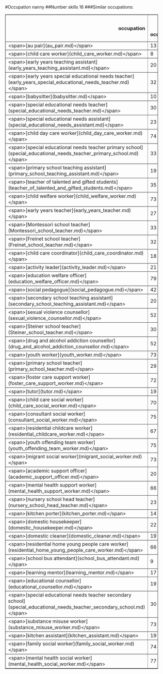 #Occupation nanny
##Number skills 16
###Similar occupations:
<table border="1" class="dataframe">
  <thead>
    <tr style="text-align: right;">
      <th>occupation</th>
      <th>skills in this occupation</th>
      <th>skills that match nanny</th>
      <th>percentage match with nanny</th>
      <th>skills not in nanny</th>
    </tr>
  </thead>
  <tbody>
    <tr>
      <td>&lt;span&gt;[au pair](au_pair.md)&lt;/span&gt;</td>
      <td>13</td>
      <td>10</td>
      <td>0.6250</td>
      <td>3</td>
    </tr>
    <tr>
      <td>&lt;span&gt;[child care worker](child_care_worker.md)&lt;/span&gt;</td>
      <td>8</td>
      <td>8</td>
      <td>0.5000</td>
      <td>0</td>
    </tr>
    <tr>
      <td>&lt;span&gt;[early years teaching assistant](early_years_teaching_assistant.md)&lt;/span&gt;</td>
      <td>20</td>
      <td>7</td>
      <td>0.4375</td>
      <td>13</td>
    </tr>
    <tr>
      <td>&lt;span&gt;[early years special educational needs teacher](early_years_special_educational_needs_teacher.md)&lt;/span&gt;</td>
      <td>32</td>
      <td>7</td>
      <td>0.4375</td>
      <td>25</td>
    </tr>
    <tr>
      <td>&lt;span&gt;[babysitter](babysitter.md)&lt;/span&gt;</td>
      <td>10</td>
      <td>7</td>
      <td>0.4375</td>
      <td>3</td>
    </tr>
    <tr>
      <td>&lt;span&gt;[special educational needs teacher](special_educational_needs_teacher.md)&lt;/span&gt;</td>
      <td>30</td>
      <td>6</td>
      <td>0.3750</td>
      <td>24</td>
    </tr>
    <tr>
      <td>&lt;span&gt;[special educational needs assistant](special_educational_needs_assistant.md)&lt;/span&gt;</td>
      <td>23</td>
      <td>6</td>
      <td>0.3750</td>
      <td>17</td>
    </tr>
    <tr>
      <td>&lt;span&gt;[child day care worker](child_day_care_worker.md)&lt;/span&gt;</td>
      <td>74</td>
      <td>6</td>
      <td>0.3750</td>
      <td>68</td>
    </tr>
    <tr>
      <td>&lt;span&gt;[special educational needs teacher primary school](special_educational_needs_teacher_primary_school.md)&lt;/span&gt;</td>
      <td>33</td>
      <td>5</td>
      <td>0.3125</td>
      <td>28</td>
    </tr>
    <tr>
      <td>&lt;span&gt;[primary school teaching assistant](primary_school_teaching_assistant.md)&lt;/span&gt;</td>
      <td>19</td>
      <td>5</td>
      <td>0.3125</td>
      <td>14</td>
    </tr>
    <tr>
      <td>&lt;span&gt;[teacher of talented and gifted students](teacher_of_talented_and_gifted_students.md)&lt;/span&gt;</td>
      <td>35</td>
      <td>5</td>
      <td>0.3125</td>
      <td>30</td>
    </tr>
    <tr>
      <td>&lt;span&gt;[child welfare worker](child_welfare_worker.md)&lt;/span&gt;</td>
      <td>73</td>
      <td>5</td>
      <td>0.3125</td>
      <td>68</td>
    </tr>
    <tr>
      <td>&lt;span&gt;[early years teacher](early_years_teacher.md)&lt;/span&gt;</td>
      <td>27</td>
      <td>5</td>
      <td>0.3125</td>
      <td>22</td>
    </tr>
    <tr>
      <td>&lt;span&gt;[Montessori school teacher](Montessori_school_teacher.md)&lt;/span&gt;</td>
      <td>33</td>
      <td>5</td>
      <td>0.3125</td>
      <td>28</td>
    </tr>
    <tr>
      <td>&lt;span&gt;[Freinet school teacher](Freinet_school_teacher.md)&lt;/span&gt;</td>
      <td>32</td>
      <td>5</td>
      <td>0.3125</td>
      <td>27</td>
    </tr>
    <tr>
      <td>&lt;span&gt;[child care coordinator](child_care_coordinator.md)&lt;/span&gt;</td>
      <td>18</td>
      <td>4</td>
      <td>0.2500</td>
      <td>14</td>
    </tr>
    <tr>
      <td>&lt;span&gt;[activity leader](activity_leader.md)&lt;/span&gt;</td>
      <td>21</td>
      <td>4</td>
      <td>0.2500</td>
      <td>17</td>
    </tr>
    <tr>
      <td>&lt;span&gt;[education welfare officer](education_welfare_officer.md)&lt;/span&gt;</td>
      <td>79</td>
      <td>4</td>
      <td>0.2500</td>
      <td>75</td>
    </tr>
    <tr>
      <td>&lt;span&gt;[social pedagogue](social_pedagogue.md)&lt;/span&gt;</td>
      <td>42</td>
      <td>4</td>
      <td>0.2500</td>
      <td>38</td>
    </tr>
    <tr>
      <td>&lt;span&gt;[secondary school teaching assistant](secondary_school_teaching_assistant.md)&lt;/span&gt;</td>
      <td>20</td>
      <td>4</td>
      <td>0.2500</td>
      <td>16</td>
    </tr>
    <tr>
      <td>&lt;span&gt;[sexual violence counsellor](sexual_violence_counsellor.md)&lt;/span&gt;</td>
      <td>52</td>
      <td>3</td>
      <td>0.1875</td>
      <td>49</td>
    </tr>
    <tr>
      <td>&lt;span&gt;[Steiner school teacher](Steiner_school_teacher.md)&lt;/span&gt;</td>
      <td>30</td>
      <td>3</td>
      <td>0.1875</td>
      <td>27</td>
    </tr>
    <tr>
      <td>&lt;span&gt;[drug and alcohol addiction counsellor](drug_and_alcohol_addiction_counsellor.md)&lt;/span&gt;</td>
      <td>52</td>
      <td>3</td>
      <td>0.1875</td>
      <td>49</td>
    </tr>
    <tr>
      <td>&lt;span&gt;[youth worker](youth_worker.md)&lt;/span&gt;</td>
      <td>73</td>
      <td>3</td>
      <td>0.1875</td>
      <td>70</td>
    </tr>
    <tr>
      <td>&lt;span&gt;[primary school teacher](primary_school_teacher.md)&lt;/span&gt;</td>
      <td>29</td>
      <td>3</td>
      <td>0.1875</td>
      <td>26</td>
    </tr>
    <tr>
      <td>&lt;span&gt;[foster care support worker](foster_care_support_worker.md)&lt;/span&gt;</td>
      <td>72</td>
      <td>3</td>
      <td>0.1875</td>
      <td>69</td>
    </tr>
    <tr>
      <td>&lt;span&gt;[tutor](tutor.md)&lt;/span&gt;</td>
      <td>19</td>
      <td>3</td>
      <td>0.1875</td>
      <td>16</td>
    </tr>
    <tr>
      <td>&lt;span&gt;[child care social worker](child_care_social_worker.md)&lt;/span&gt;</td>
      <td>70</td>
      <td>3</td>
      <td>0.1875</td>
      <td>67</td>
    </tr>
    <tr>
      <td>&lt;span&gt;[consultant social worker](consultant_social_worker.md)&lt;/span&gt;</td>
      <td>75</td>
      <td>3</td>
      <td>0.1875</td>
      <td>72</td>
    </tr>
    <tr>
      <td>&lt;span&gt;[residential childcare worker](residential_childcare_worker.md)&lt;/span&gt;</td>
      <td>67</td>
      <td>3</td>
      <td>0.1875</td>
      <td>64</td>
    </tr>
    <tr>
      <td>&lt;span&gt;[youth offending team worker](youth_offending_team_worker.md)&lt;/span&gt;</td>
      <td>75</td>
      <td>3</td>
      <td>0.1875</td>
      <td>72</td>
    </tr>
    <tr>
      <td>&lt;span&gt;[migrant social worker](migrant_social_worker.md)&lt;/span&gt;</td>
      <td>73</td>
      <td>2</td>
      <td>0.1250</td>
      <td>71</td>
    </tr>
    <tr>
      <td>&lt;span&gt;[academic support officer](academic_support_officer.md)&lt;/span&gt;</td>
      <td>20</td>
      <td>2</td>
      <td>0.1250</td>
      <td>18</td>
    </tr>
    <tr>
      <td>&lt;span&gt;[mental health support worker](mental_health_support_worker.md)&lt;/span&gt;</td>
      <td>66</td>
      <td>2</td>
      <td>0.1250</td>
      <td>64</td>
    </tr>
    <tr>
      <td>&lt;span&gt;[nursery school head teacher](nursery_school_head_teacher.md)&lt;/span&gt;</td>
      <td>23</td>
      <td>2</td>
      <td>0.1250</td>
      <td>21</td>
    </tr>
    <tr>
      <td>&lt;span&gt;[kitchen porter](kitchen_porter.md)&lt;/span&gt;</td>
      <td>14</td>
      <td>2</td>
      <td>0.1250</td>
      <td>12</td>
    </tr>
    <tr>
      <td>&lt;span&gt;[domestic housekeeper](domestic_housekeeper.md)&lt;/span&gt;</td>
      <td>22</td>
      <td>2</td>
      <td>0.1250</td>
      <td>20</td>
    </tr>
    <tr>
      <td>&lt;span&gt;[domestic cleaner](domestic_cleaner.md)&lt;/span&gt;</td>
      <td>19</td>
      <td>2</td>
      <td>0.1250</td>
      <td>17</td>
    </tr>
    <tr>
      <td>&lt;span&gt;[residential home young people care worker](residential_home_young_people_care_worker.md)&lt;/span&gt;</td>
      <td>66</td>
      <td>2</td>
      <td>0.1250</td>
      <td>64</td>
    </tr>
    <tr>
      <td>&lt;span&gt;[school bus attendant](school_bus_attendant.md)&lt;/span&gt;</td>
      <td>9</td>
      <td>2</td>
      <td>0.1250</td>
      <td>7</td>
    </tr>
    <tr>
      <td>&lt;span&gt;[learning mentor](learning_mentor.md)&lt;/span&gt;</td>
      <td>17</td>
      <td>2</td>
      <td>0.1250</td>
      <td>15</td>
    </tr>
    <tr>
      <td>&lt;span&gt;[educational counsellor](educational_counsellor.md)&lt;/span&gt;</td>
      <td>19</td>
      <td>2</td>
      <td>0.1250</td>
      <td>17</td>
    </tr>
    <tr>
      <td>&lt;span&gt;[special educational needs teacher secondary school](special_educational_needs_teacher_secondary_school.md)&lt;/span&gt;</td>
      <td>30</td>
      <td>2</td>
      <td>0.1250</td>
      <td>28</td>
    </tr>
    <tr>
      <td>&lt;span&gt;[substance misuse worker](substance_misuse_worker.md)&lt;/span&gt;</td>
      <td>73</td>
      <td>2</td>
      <td>0.1250</td>
      <td>71</td>
    </tr>
    <tr>
      <td>&lt;span&gt;[kitchen assistant](kitchen_assistant.md)&lt;/span&gt;</td>
      <td>19</td>
      <td>2</td>
      <td>0.1250</td>
      <td>17</td>
    </tr>
    <tr>
      <td>&lt;span&gt;[family social worker](family_social_worker.md)&lt;/span&gt;</td>
      <td>74</td>
      <td>2</td>
      <td>0.1250</td>
      <td>72</td>
    </tr>
    <tr>
      <td>&lt;span&gt;[mental health social worker](mental_health_social_worker.md)&lt;/span&gt;</td>
      <td>77</td>
      <td>2</td>
      <td>0.1250</td>
      <td>75</td>
    </tr>
  </tbody>
</table>
